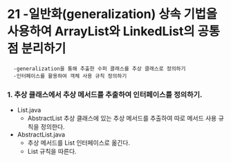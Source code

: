 # 21 -일반화(generalization) 상속 기법을 사용하여 ArrayList와 LinkedList의 공통점 분리하기
      -generalization을 통해 추출한 수퍼 클래스를 추상 클래스로 정의하기
      -인터페이스를 활용하여 객체 사용 규칙 정의하기


### 1. 추상 클래스에서 추상 메서드를 추출하여 인터페이스를 정의하기.

- List.java
    - AbstractList 추상 클래스에 있는 추상 메서드를 추출하여 따로 메서드 사용 규칙을 정의한다.
- AbstractList.java
    - 추상 메서드를 List 인터페이스로 옮긴다.
    - List 규칙을 따른다.
